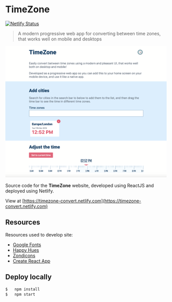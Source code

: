 # TimeZone
[![Netlify Status](https://api.netlify.com/api/v1/badges/e8882579-0aac-4b0a-b607-cc7e3e48f44f/deploy-status)](https://app.netlify.com/sites/timezone-convert/deploys)

>   A modern progressive web app for converting between time zones, that works well on mobile and desktops


![Preview](./preview.png)

Source code for the **TimeZone** website, developed using ReactJS and deployed using Netlify.

View at [https://timezone-convert.netlify.com](https://timezone-convert.netlify.com)

## Resources
Resources used to develop site:
* [Google Fonts](https://fonts.google.com)
* [Happy Hues](https://www.happyhues.co/)
* [Zondicons](http://www.zondicons.com/)
* [Create React App](https://github.com/facebook/create-react-app)



## Deploy locally
```shell
$   npm install
$   npm start
```

